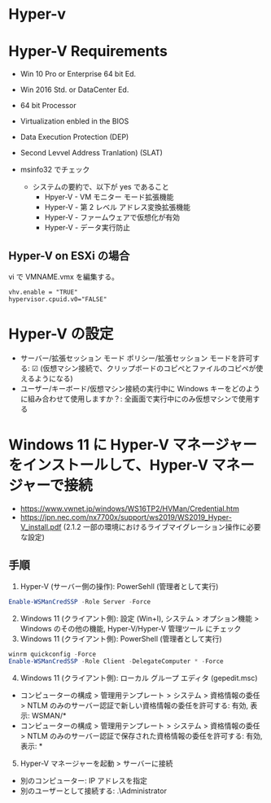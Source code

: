 # Hyper-v
# Hyper-V Requirements
- Win 10 Pro or Enterprise 64 bit Ed.
- Win 2016 Std. or DataCenter Ed.
- 64 bit Processor
- Virtualization enbled in the BIOS
- Data Execution Protection (DEP)
- Second Levvel Address Tranlation) (SLAT)

- msinfo32 でチェック
  - システムの要約で、以下が yes であること
    - Hpyer-V - VM モニター モード拡張機能
    - Hyper-V - 第 2 レベル アドレス変換拡張機能
    - Hyper-V - ファームウェアで仮想化が有効
    - Hyper-V - データ実行防止
## Hyper-V on ESXi の場合
vi で VMNAME.vmx を編集する。
```
vhv.enable = "TRUE"
hypervisor.cpuid.v0="FALSE"
```
# Hyper-V の設定
- サーバー/拡張セッション モード ポリシー/拡張セッション モードを許可する: ☑
(仮想マシン接続で、クリップボードのコピぺとファイルのコピペが使えるようになる)
- ユーザー/キーボード/仮想マシン接続の実行中に Windows キーをどのように組み合わせて使用しますか？: 全画面で実行中にのみ仮想マシンで使用する
# Windows 11 に Hyper-V マネージャーをインストールして、Hyper-V マネージャーで接続
- https://www.vwnet.jp/windows/WS16TP2/HVMan/Credential.htm
- https://jpn.nec.com/nx7700x/support/ws2019/WS2019_Hyper-V_install.pdf
(2.1.2  一部の環境におけるライブマイグレーション操作に必要な設定)
## 手順
1. Hyper-V (サーバー側の操作): PowerSehll (管理者として実行)
```powershell
Enable-WSManCredSSP -Role Server -Force
```
2. Windows 11 (クライアント側): 設定 (Win+I), システム > オプション機能 > Windows のその他の機能, Hyper-V/Hyper-V 管理ツール にチェック
3. Windows 11 (クライアント側): PowerShell (管理者として実行)
```powershell
winrm quickconfig -Force
Enable-WSManCredSSP -Role Client -DelegateComputer * -Force
```
4. Windows 11 (クライアント側): ローカル グループ エディタ (gepedit.msc)
  - コンピューターの構成 > 管理用テンプレート > システム > 資格情報の委任 > NTLM のみのサーバー認証で新しい資格情報の委任を許可する: 有効, 表示: WSMAN/*
  - コンピューターの構成 > 管理用テンプレート > システム > 資格情報の委任 > NTLM のみのサーバー認証で保存された資格情報の委任を許可する: 有効, 表示: *
5. Hyper-V マネージャーを起動 > サーバーに接続
  - 別のコンピューター: IP アドレスを指定
  - 別のユーザーとして接続する: .\Administrator
